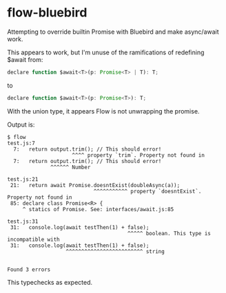 # flow-bluebird

Attempting to override builtin Promise with Bluebird and make async/await work.

This appears to work, but I'm unuse of the ramifications of redefining $await from:

```js
declare function $await<T>(p: Promise<T> | T): T;
```

to

```js
declare function $await<T>(p: Promise<T>): T;
```

With the union type, it appears Flow is not unwrapping the promise.

Output is:

```
$ flow
test.js:7
  7:   return output.trim(); // This should error!
                     ^^^^ property `trim`. Property not found in
  7:   return output.trim(); // This should error!
              ^^^^^^ Number

test.js:21
 21:   return await Promise.doesntExist(doubleAsync(a));
                            ^^^^^^^^^^^ property `doesntExist`. Property not found in
 85: declare class Promise<R> {
     ^ statics of Promise. See: interfaces/await.js:85

test.js:31
 31:   console.log(await testThen(1) + false);
                                       ^^^^^ boolean. This type is incompatible with
 31:   console.log(await testThen(1) + false);
                   ^^^^^^^^^^^^^^^^^^^^^^^^^ string


Found 3 errors
```

This typechecks as expected.
